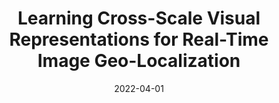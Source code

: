 ---
title: "Learning Cross-Scale Visual Representations for Real-Time Image Geo-Localization"
collection: moreresearch
permalink: /moreresearch/frame-interpolation-cg
date: 2022-04-01
venue: "RA-L & ICRA"
authors: "<b>T. Zhang</b> and M. Johnson-Roberson"
uri: https://arxiv.org/abs/2109.04087
arxiv: 
bibtex: files/croscarep.txt
pdf: 
teaser: images/concept.png
---